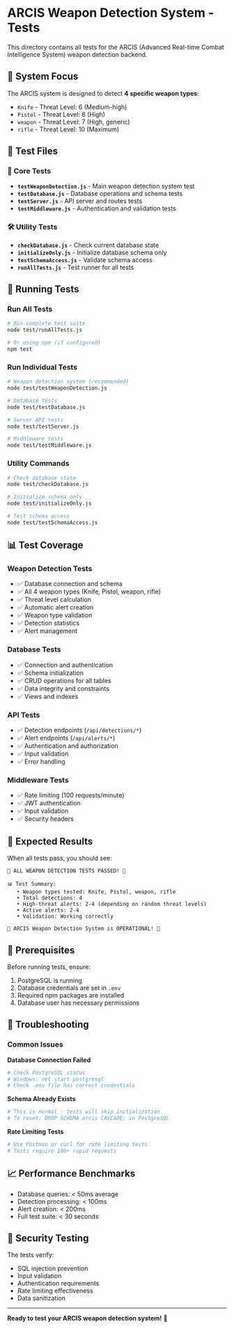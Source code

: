 # ARCIS Weapon Detection System - Tests

This directory contains all tests for the ARCIS (Advanced Real-time Combat Intelligence System) weapon detection backend.

## 🎯 **System Focus**

The ARCIS system is designed to detect **4 specific weapon types**:
- `Knife` - Threat Level: 6 (Medium-high)
- `Pistol` - Threat Level: 8 (High)  
- `weapon` - Threat Level: 7 (High, generic)
- `rifle` - Threat Level: 10 (Maximum)

## 📁 **Test Files**

### 🔫 **Core Tests**
- **`testWeaponDetection.js`** - Main weapon detection system test
- **`testDatabase.js`** - Database operations and schema tests
- **`testServer.js`** - API server and routes tests
- **`testMiddleware.js`** - Authentication and validation tests

### 🛠️ **Utility Tests**
- **`checkDatabase.js`** - Check current database state
- **`initializeOnly.js`** - Initialize database schema only
- **`testSchemaAccess.js`** - Validate schema access
- **`runAllTests.js`** - Test runner for all tests

## 🚀 **Running Tests**

### **Run All Tests**
```bash
# Run complete test suite
node test/runAllTests.js

# Or using npm (if configured)
npm test
```

### **Run Individual Tests**
```bash
# Weapon detection system (recommended)
node test/testWeaponDetection.js

# Database tests
node test/testDatabase.js

# Server API tests
node test/testServer.js

# Middleware tests
node test/testMiddleware.js
```

### **Utility Commands**
```bash
# Check database state
node test/checkDatabase.js

# Initialize schema only
node test/initializeOnly.js

# Test schema access
node test/testSchemaAccess.js
```

## 📊 **Test Coverage**

### **Weapon Detection Tests**
- ✅ Database connection and schema
- ✅ All 4 weapon types (Knife, Pistol, weapon, rifle)
- ✅ Threat level calculation
- ✅ Automatic alert creation
- ✅ Weapon type validation
- ✅ Detection statistics
- ✅ Alert management

### **Database Tests**
- ✅ Connection and authentication
- ✅ Schema initialization
- ✅ CRUD operations for all tables
- ✅ Data integrity and constraints
- ✅ Views and indexes

### **API Tests**
- ✅ Detection endpoints (`/api/detections/*`)
- ✅ Alert endpoints (`/api/alerts/*`)
- ✅ Authentication and authorization
- ✅ Input validation
- ✅ Error handling

### **Middleware Tests**
- ✅ Rate limiting (100 requests/minute)
- ✅ JWT authentication
- ✅ Input validation
- ✅ Security headers

## 🎯 **Expected Results**

When all tests pass, you should see:
```
🎉 ALL WEAPON DETECTION TESTS PASSED! 🎉

📊 Test Summary:
   • Weapon types tested: Knife, Pistol, weapon, rifle
   • Total detections: 4
   • High-threat alerts: 2-4 (depending on random threat levels)
   • Active alerts: 2-4
   • Validation: Working correctly

🔫 ARCIS Weapon Detection System is OPERATIONAL! 🔫
```

## 🔧 **Prerequisites**

Before running tests, ensure:
1. PostgreSQL is running
2. Database credentials are set in `.env`
3. Required npm packages are installed
4. Database user has necessary permissions

## 🐛 **Troubleshooting**

### **Common Issues**

**Database Connection Failed**
```bash
# Check PostgreSQL status
# Windows: net start postgresql
# Check .env file has correct credentials
```

**Schema Already Exists**
```bash
# This is normal - tests will skip initialization
# To reset: DROP SCHEMA arcis CASCADE; in PostgreSQL
```

**Rate Limiting Tests**
```bash
# Use Postman or curl for rate limiting tests
# Tests require 100+ rapid requests
```

## 📈 **Performance Benchmarks**

- Database queries: < 50ms average
- Detection processing: < 100ms
- Alert creation: < 200ms
- Full test suite: < 30 seconds

## 🔐 **Security Testing**

The tests verify:
- SQL injection prevention
- Input validation
- Authentication requirements
- Rate limiting effectiveness
- Data sanitization

---

**Ready to test your ARCIS weapon detection system!** 🎯 